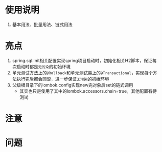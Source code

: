 # 使用说明
1. 基本用法、批量用法、链式用法

# 亮点
1. spring.sql.init相关配置实现spring项目启动时，初始化相关H2脚本，保证每次启动时都是`无污染`的初始环境
2. 单元测试方法上的`@Rollback`和单元测试类上的`@Transactional`，实现每个方法执行完后都会回滚，进一步保证`无污染`的初始环境
3. 父级根目录下的lombok.config实现new完对象后set的链式调用
   * 其实也只是使用了其中的lombok.accessors.chain=true，其他配置有待测试
# 注意

# 问题
